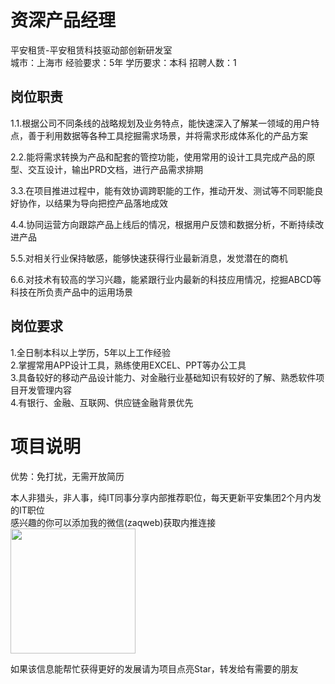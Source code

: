 # 资深产品经理
平安租赁-平安租赁科技驱动部创新研发室  
城市：上海市 经验要求：5年 学历要求：本科  招聘人数：1

## 岗位职责
1.1.根据公司不同条线的战略规划及业务特点，能快速深入了解某一领域的用户特点，善于利用数据等各种工具挖掘需求场景，并将需求形成体系化的产品方案   
   
2.2.能将需求转换为产品和配套的管控功能，使用常用的设计工具完成产品的原型、交互设计，输出PRD文档，进行产品需求排期   
   
3.3.在项目推进过程中，能有效协调跨职能的工作，推动开发、测试等不同职能良好协作，以结果为导向把控产品落地成效          
   
4.4.协同运营方向跟踪产品上线后的情况，根据用户反馈和数据分析，不断持续改进产品    
   
5.5.对相关行业保持敏感，能够快速获得行业最新消息，发觉潜在的商机   
   
6.6.对技术有较高的学习兴趣，能紧跟行业内最新的科技应用情况，挖掘ABCD等科技在所负责产品中的运用场景

## 岗位要求
1.全日制本科以上学历，5年以上工作经验   
2.掌握常用APP设计工具，熟练使用EXCEL、PPT等办公工具                      
3.具备较好的移动产品设计能力、对金融行业基础知识有较好的了解、熟悉软件项目开发管理内容                      
4.有银行、金融、互联网、供应链金融背景优先

# 项目说明

优势：免打扰，无需开放简历

本人非猎头，非人事，纯IT同事分享内部推荐职位，每天更新平安集团2个月内发的IT职位  
感兴趣的你可以添加我的微信(zaqweb)获取内推连接  
<img src="https://github.com/zaqweb/PA-IT-JOBS/blob/master/WechatICode.jpeg"  height="200" width="200">

如果该信息能帮忙获得更好的发展请为项目点亮Star，转发给有需要的朋友




